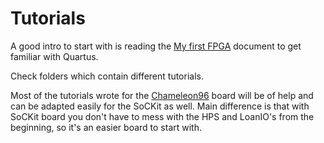 # Tutorials

A good intro to start with is reading the [My first FPGA](./../Documents/My_First_Fpga.pdf) document to get familiar with Quartus.

Check folders which contain different tutorials.

Most of the tutorials wrote for the [Chameleon96](https://github.com/SoCFPGA-learning/Chameleon96) board will be of help and can be adapted easily for the SoCKit as well. Main difference is that with SoCKit board you don't have to mess with the HPS and LoanIO's from the beginning, so it's an easier board to start with.

